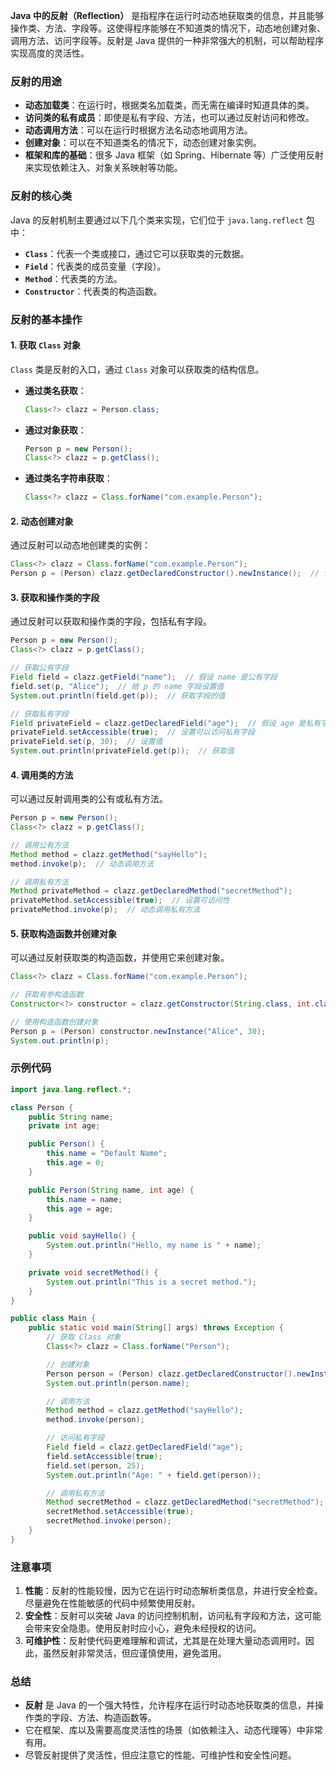 **Java 中的反射（Reflection）** 是指程序在运行时动态地获取类的信息，并且能够操作类、方法、字段等。这使得程序能够在不知道类的情况下，动态地创建对象、调用方法、访问字段等。反射是 Java 提供的一种非常强大的机制，可以帮助程序实现高度的灵活性。

### 反射的用途
- **动态加载类**：在运行时，根据类名加载类，而无需在编译时知道具体的类。
- **访问类的私有成员**：即使是私有字段、方法，也可以通过反射访问和修改。
- **动态调用方法**：可以在运行时根据方法名动态地调用方法。
- **创建对象**：可以在不知道类名的情况下，动态创建对象实例。
- **框架和库的基础**：很多 Java 框架（如 Spring、Hibernate 等）广泛使用反射来实现依赖注入、对象关系映射等功能。

### 反射的核心类
Java 的反射机制主要通过以下几个类来实现，它们位于 `java.lang.reflect` 包中：
- **`Class`**：代表一个类或接口，通过它可以获取类的元数据。
- **`Field`**：代表类的成员变量（字段）。
- **`Method`**：代表类的方法。
- **`Constructor`**：代表类的构造函数。

### 反射的基本操作

#### 1. 获取 `Class` 对象
`Class` 类是反射的入口，通过 `Class` 对象可以获取类的结构信息。

- **通过类名获取**：
  ```java
  Class<?> clazz = Person.class;
  ```

- **通过对象获取**：
  ```java
  Person p = new Person();
  Class<?> clazz = p.getClass();
  ```

- **通过类名字符串获取**：
  ```java
  Class<?> clazz = Class.forName("com.example.Person");
  ```

#### 2. 动态创建对象
通过反射可以动态地创建类的实例：

```java
Class<?> clazz = Class.forName("com.example.Person");
Person p = (Person) clazz.getDeclaredConstructor().newInstance();  // 调用无参构造函数创建实例
```

#### 3. 获取和操作类的字段
通过反射可以获取和操作类的字段，包括私有字段。

```java
Person p = new Person();
Class<?> clazz = p.getClass();

// 获取公有字段
Field field = clazz.getField("name");  // 假设 name 是公有字段
field.set(p, "Alice");  // 给 p 的 name 字段设置值
System.out.println(field.get(p));  // 获取字段的值

// 获取私有字段
Field privateField = clazz.getDeclaredField("age");  // 假设 age 是私有字段
privateField.setAccessible(true);  // 设置可以访问私有字段
privateField.set(p, 30);  // 设置值
System.out.println(privateField.get(p));  // 获取值
```

#### 4. 调用类的方法
可以通过反射调用类的公有或私有方法。

```java
Person p = new Person();
Class<?> clazz = p.getClass();

// 调用公有方法
Method method = clazz.getMethod("sayHello");
method.invoke(p);  // 动态调用方法

// 调用私有方法
Method privateMethod = clazz.getDeclaredMethod("secretMethod");
privateMethod.setAccessible(true);  // 设置可访问性
privateMethod.invoke(p);  // 动态调用私有方法
```

#### 5. 获取构造函数并创建对象
可以通过反射获取类的构造函数，并使用它来创建对象。

```java
Class<?> clazz = Class.forName("com.example.Person");

// 获取有参构造函数
Constructor<?> constructor = clazz.getConstructor(String.class, int.class);

// 使用构造函数创建对象
Person p = (Person) constructor.newInstance("Alice", 30);
System.out.println(p);
```

### 示例代码

```java
import java.lang.reflect.*;

class Person {
    public String name;
    private int age;

    public Person() {
        this.name = "Default Name";
        this.age = 0;
    }

    public Person(String name, int age) {
        this.name = name;
        this.age = age;
    }

    public void sayHello() {
        System.out.println("Hello, my name is " + name);
    }

    private void secretMethod() {
        System.out.println("This is a secret method.");
    }
}

public class Main {
    public static void main(String[] args) throws Exception {
        // 获取 Class 对象
        Class<?> clazz = Class.forName("Person");

        // 创建对象
        Person person = (Person) clazz.getDeclaredConstructor().newInstance();
        System.out.println(person.name);

        // 调用方法
        Method method = clazz.getMethod("sayHello");
        method.invoke(person);

        // 访问私有字段
        Field field = clazz.getDeclaredField("age");
        field.setAccessible(true);
        field.set(person, 25);
        System.out.println("Age: " + field.get(person));

        // 调用私有方法
        Method secretMethod = clazz.getDeclaredMethod("secretMethod");
        secretMethod.setAccessible(true);
        secretMethod.invoke(person);
    }
}
```

### 注意事项
1. **性能**：反射的性能较慢，因为它在运行时动态解析类信息，并进行安全检查。尽量避免在性能敏感的代码中频繁使用反射。
2. **安全性**：反射可以突破 Java 的访问控制机制，访问私有字段和方法，这可能会带来安全隐患。使用反射时应小心，避免未经授权的访问。
3. **可维护性**：反射使代码更难理解和调试，尤其是在处理大量动态调用时。因此，虽然反射非常灵活，但应谨慎使用，避免滥用。

### 总结
- **反射** 是 Java 的一个强大特性，允许程序在运行时动态地获取类的信息，并操作类的字段、方法、构造函数等。
- 它在框架、库以及需要高度灵活性的场景（如依赖注入、动态代理等）中非常有用。
- 尽管反射提供了灵活性，但应注意它的性能、可维护性和安全性问题。